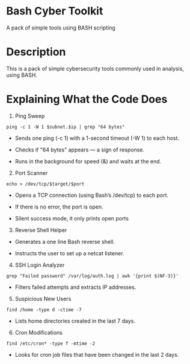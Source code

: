 # Bash Cyber Toolkit
A pack of simple tools using BASH scripting

# Description
This is a pack of simple cybersecurity tools commonly used in analysis, using BASH.

# Explaining What the Code Does

1. Ping Sweep
   
``` ping -c 1 -W 1 $subnet.$ip | grep "64 bytes" ```
- Sends one ping (-c 1) with a 1-second timeout (-W 1) to each host.

- Checks if "64 bytes" appears — a sign of response.

- Runs in the background for speed (&) and waits at the end.

2. Port Scanner

``` echo > /dev/tcp/$target/$port ```
- Opens a TCP connection (using Bash’s /dev/tcp) to each port.

- If there is no error, the port is open.

- Silent success mode, it only prints open ports

3. Reverse Shell Helper
- Generates a one line Bash reverse shell.

- Instructs the user to set up a netcat listener.

4. SSH Login Analyzer
  
``` grep "Failed password" /var/log/auth.log | awk '{print $(NF-3)}' ```
- Filters failed attempts and extracts IP addresses.

5. Suspicious New Users

``` find /home -type d -ctime -7 ```
- Lists home directories created in the last 7 days.

6. Cron Modifications

``` find /etc/cron* -type f -mtime -2 ```
- Looks for cron job files that have been changed in the last 2 days.

  
